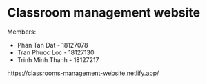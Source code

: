 # Classroom management website

Members:

+ Phan Tan Dat - 18127078
+ Tran Phuoc Loc - 18127130
+ Trinh Minh Thanh - 18127217

<https://classrooms-management-website.netlify.app/>
